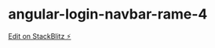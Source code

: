 # angular-login-navbar-rame-4

[Edit on StackBlitz ⚡️](https://stackblitz.com/edit/angular-login-navbar-rame-4)